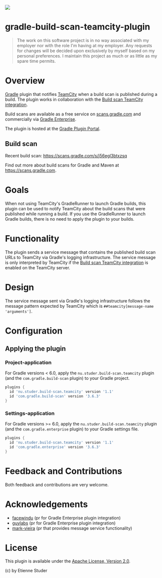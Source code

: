 <p align="left">
  <a href="https://github.com/etiennestuder/gradle-build-scan-teamcity-plugin/actions?query=workflow%3A%22Build+Gradle+project%22"><img src="https://github.com/etiennestuder/gradle-build-scan-teamcity-plugin/workflows/Build%20Gradle%20project/badge.svg"></a>
</p>

gradle-build-scan-teamcity-plugin
=================================

> The work on this software project is in no way associated with my employer nor with the role I'm having at my employer. Any requests for changes will be decided upon exclusively by myself based on my personal preferences. I maintain this project as much or as little as my spare time permits.

# Overview

[Gradle](http://www.gradle.org) plugin that notifies [TeamCity](https://www.jetbrains.com/teamcity/) when
a build scan is published during a build. The plugin works in collaboration with
the [Build scan TeamCity integration](https://github.com/etiennestuder/teamcity-build-scan-plugin).

Build scans are available as a free service on [scans.gradle.com](https://scans.gradle.com/) and
commercially via [Gradle Enterprise](https://gradle.com/enterprise).

The plugin is hosted at the [Gradle Plugin Portal](https://plugins.gradle.org/plugin/nu.studer.build-scan.teamcity).

## Build scan

Recent build scan: https://scans.gradle.com/s/j56egl3btxzsq

Find out more about build scans for Gradle and Maven at https://scans.gradle.com.

# Goals

When not using TeamCity's GradleRunner to launch Gradle builds, this plugin can be used to notify TeamCity about the build scans that were published while
running a build. If you use the GradleRunner to launch Gradle builds, there is no need to apply the plugin to your builds.

# Functionality

The plugin sends a service message that contains the published build scan URLs to TeamCity via Gradle's logging infrastructure. The service
message is only interpreted by TeamCity if the [Build scan TeamCity integration](https://github.com/etiennestuder/teamcity-build-scan-plugin) is enabled
on the TeamCity server.

# Design

The service message sent via Gradle's logging infrastructure follows the message pattern expected by TeamCity which is `##teamcity[message-name 'arguments']`.

# Configuration

## Applying the plugin

### Project-application

For Gradle versions < 6.0, apply the `nu.studer.build-scan.teamcity` plugin (and the `com.gradle.build-scan` plugin) to your Gradle project.

```groovy
plugins {
  id 'nu.studer.build-scan.teamcity' version '1.1'
  id 'com.gradle.build-scan' version '3.6.3'
}
```

### Settings-application

For Gradle versions >= 6.0, apply the `nu.studer.build-scan.teamcity` plugin (and the `com.gradle.enterprise` plugin) to your Gradle settings file.

```groovy
plugins {
  id 'nu.studer.build-scan.teamcity' version '1.1'
  id 'com.gradle.enterprise' version '3.6.3'
}
```

# Feedback and Contributions

Both feedback and contributions are very welcome.

# Acknowledgements

+ [facewindu](https://github.com/facewindu) (pr for Gradle Enterprise plugin integration)
+ [guylabs](https://github.com/guylabs) (pr for Gradle Enterprise plugin integration)
+ [mark-vieira](https://github.com/mark-vieira) (pr that provides message service functionality)

# License

This plugin is available under the [Apache License, Version 2.0](http://www.apache.org/licenses/LICENSE-2.0.html).

(c) by Etienne Studer
